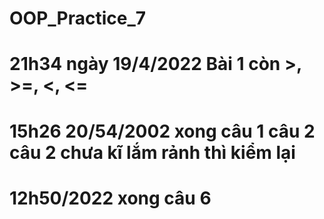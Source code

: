 # OOP_Practice_7
# 21h34 ngày 19/4/2022 Bài 1 còn >, >=, <, <= 
# 15h26 20/54/2002 xong câu 1 câu 2 câu 2 chưa kĩ lắm rảnh thì kiểm lại
# 12h50/2022 xong câu 6
